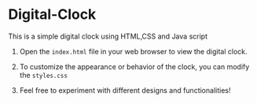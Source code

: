 # Digital-Clock
This is a simple digital clock using HTML,CSS and Java script 


1. Open the `index.html` file in your web browser to view the digital clock.

2. To customize the appearance or behavior of the clock, you can modify the `styles.css`

3. Feel free to experiment with different designs and functionalities!


